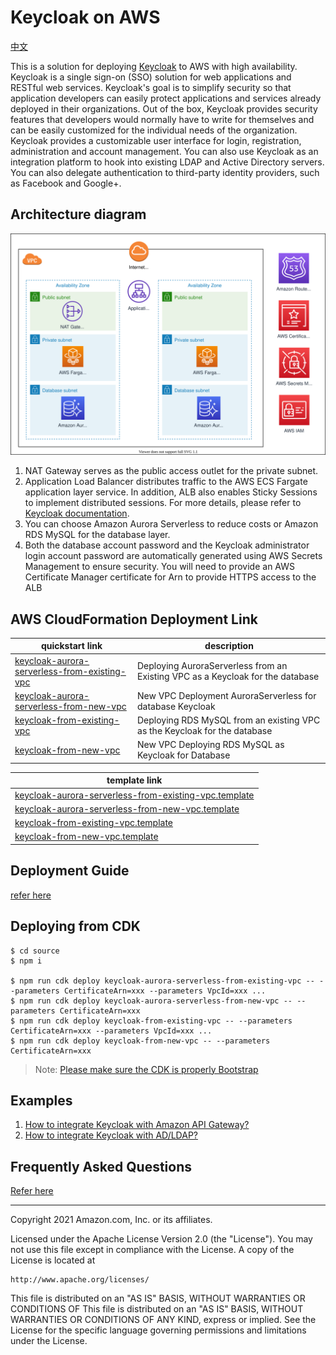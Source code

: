 # Keycloak on AWS

[中文](./README.zh.md)

This is a solution for deploying [Keycloak](https://www.keycloak.org/) to AWS with high availability. Keycloak is a single sign-on (SSO) solution for web applications and RESTful web services. Keycloak's goal is to simplify security so that application developers can easily protect applications and services already deployed in their organizations. Out of the box, Keycloak provides security features that developers would normally have to write for themselves and can be easily customized for the individual needs of the organization. Keycloak provides a customizable user interface for login, registration, administration and account management. You can also use Keycloak as an integration platform to hook into existing LDAP and Active Directory servers. You can also delegate authentication to third-party identity providers, such as Facebook and Google+.

## Architecture diagram

![architecture](assets/01-keycloak-on-aws-architecture.svg)

1. NAT Gateway serves as the public access outlet for the private subnet.
2. Application Load Balancer distributes traffic to the AWS ECS Fargate application layer service. In addition, ALB also enables Sticky Sessions to implement distributed sessions. For more details, please refer to [Keycloak documentation](https://www.keycloak.org/docs/latest/server_installation/index.html#sticky-sessions).
3. You can choose Amazon Aurora Serverless to reduce costs or Amazon RDS MySQL for the database layer.
4. Both the database account password and the Keycloak administrator login account password are automatically generated using AWS Secrets Management to ensure security.
You will need to provide an AWS Certificate Manager certificate for Arn to provide HTTPS access to the ALB

## AWS CloudFormation Deployment Link

| quickstart link                                                                                                                                                                                                                                          | description                                                                    |
| -------------------------------------------------------------------------------------------------------------------------------------------------------------------------------------------------------------------------------------------------------- | ------------------------------------------------------------------------------ |
| [keycloak-aurora-serverless-from-existing-vpc](https://console.aws.amazon.com/cloudformation/home#/stacks/quickcreate?templateUrl=https://aws-gcr-solutions.s3.amazonaws.com/keycloakonaws/latest/keycloak-aurora-serverless-from-existing-vpc.template) | Deploying AuroraServerless from an Existing VPC as a Keycloak for the database |
| [keycloak-aurora-serverless-from-new-vpc](https://console.aws.amazon.com/cloudformation/home#/stacks/quickcreate?templateUrl=https://aws-gcr-solutions.s3.amazonaws.com/keycloakonaws/latest/keycloak-aurora-serverless-from-new-vpc.template)           | New VPC Deployment AuroraServerless for database Keycloak                      |
| [keycloak-from-existing-vpc](https://console.aws.amazon.com/cloudformation/home#/stacks/quickcreate?templateUrl=https://aws-gcr-solutions.s3.amazonaws.com/keycloakonaws/latest/keycloak-from-existing-vpc.template)                                     | Deploying RDS MySQL from an existing VPC as the Keycloak for the database      |
| [keycloak-from-new-vpc](https://console.aws.amazon.com/cloudformation/home#/stacks/quickcreate?templateUrl=https://aws-gcr-solutions.s3.amazonaws.com/keycloakonaws/latest/keycloak-from-new-vpc.template)                                               | New VPC Deploying RDS MySQL as Keycloak for Database                           |


| template link                                                                                                                                                                       |
| ------------------------------------------------------------------------------------------------------------------------------------------------------------------------------ |
| [keycloak-aurora-serverless-from-existing-vpc.template](https://aws-gcr-solutions.s3.amazonaws.com/keycloakonaws/latest/keycloak-aurora-serverless-from-existing-vpc.template) |
| [keycloak-aurora-serverless-from-new-vpc.template](https://aws-gcr-solutions.s3.amazonaws.com/keycloakonaws/latest/keycloak-aurora-serverless-from-new-vpc.template)           |
| [keycloak-from-existing-vpc.template](https://aws-gcr-solutions.s3.amazonaws.com/keycloakonaws/latest/keycloak-from-existing-vpc.template)                                     |
| [keycloak-from-new-vpc.template](https://aws-gcr-solutions.s3.amazonaws.com/keycloakonaws/latest/keycloak-from-new-vpc.template)                                               |

## Deployment Guide

[refer here](./doc/DEPLOYMENT_GUIDE.md)

## Deploying from CDK

```shell
$ cd source
$ npm i

$ npm run cdk deploy keycloak-aurora-serverless-from-existing-vpc -- --parameters CertificateArn=xxx --parameters VpcId=xxx ...
$ npm run cdk deploy keycloak-aurora-serverless-from-new-vpc -- --parameters CertificateArn=xxx
$ npm run cdk deploy keycloak-from-existing-vpc -- --parameters CertificateArn=xxx --parameters VpcId=xxx ...
$ npm run cdk deploy keycloak-from-new-vpc -- --parameters CertificateArn=xxx
```

> Note: [Please make sure the CDK is properly Bootstrap](https://docs.aws.amazon.com/cdk/latest/guide/bootstrapping.html)

## Examples

1. [How to integrate Keycloak with Amazon API Gateway?](./examples/api-gw/README.md)
2. [How to integrate Keycloak with AD/LDAP?](./doc/AD_LDAP_USER_FEDERATION.md)

## Frequently Asked Questions

[Refer here](./doc/FAQ.md)

***

Copyright 2021 Amazon.com, Inc. or its affiliates.

Licensed under the Apache License Version 2.0 (the "License"). You may not use this file except in compliance with the License. A copy of the License is located at

    http://www.apache.org/licenses/

This file is distributed on an "AS IS" BASIS, WITHOUT WARRANTIES OR CONDITIONS OF This file is distributed on an "AS IS" BASIS, WITHOUT WARRANTIES OR CONDITIONS OF ANY KIND, express or implied. See the License for the specific language governing permissions and limitations under the License.
